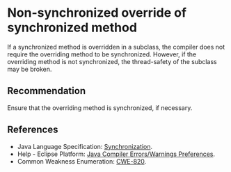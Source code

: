 # Non-synchronized override of synchronized method
If a synchronized method is overridden in a subclass, the compiler does not require the overriding method to be synchronized. However, if the overriding method is not synchronized, the thread-safety of the subclass may be broken.


## Recommendation
Ensure that the overriding method is synchronized, if necessary.


## References
* Java Language Specification: [Synchronization](https://docs.oracle.com/javase/specs/jls/se11/html/jls-17.html#jls-17.1).
* Help - Eclipse Platform: [Java Compiler Errors/Warnings Preferences](https://help.eclipse.org/2020-12/advanced/content.jsp?topic=/org.eclipse.jdt.doc.user/reference/preferences/java/compiler/ref-preferences-errors-warnings.htm).
* Common Weakness Enumeration: [CWE-820](https://cwe.mitre.org/data/definitions/820.html).
